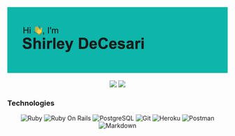 <img src="https://github.com/sdecesari/sdecesari/blob/main/header.png">

<p align="center">
  <img height="50%" width="auto" src ="https://github-readme-stats.vercel.app/api?username=sdecesari&show_icons=true&count_private=true&theme=darcula&hide_border=true&hide=issues,contribs&bg_color=00000000">
  <img height="50%" width="auto" src ="https://github-readme-stats.vercel.app/api/top-langs/?username=sdecesari&layout=compact&hide_border=true&theme=darcula&bg_color=00000000&langs_count=6&hide=jupyter%20notebook,tex,css,php">
  <!--- <img src ="https://github-readme-streak-stats.herokuapp.com?user=jenniferhalloran&theme=darcula&hide_border=true&background=FFFFFF00"> --->
</p>

### Technologies  

<p align="center">
  <img alt="Ruby" src="https://img.shields.io/badge/ruby-%23CC342D.svg?style=for-the-badge&logo=ruby&logoColor=white"/>
  <img alt="Ruby On Rails" src="https://img.shields.io/badge/rails-%23CC0000.svg?style=for-the-badge&logo=ruby-on-rails&logoColor=white"/>
  <img alt="PostgreSQL" src ="https://img.shields.io/badge/postgres-%23316192.svg?style=for-the-badge&logo=postgresql&logoColor=white"/>
  <img alt="Git" src="https://img.shields.io/badge/github-%23121011.svg?style=for-the-badge&logo=github&logoColor=white"/>
  <img alt="Heroku" src="https://img.shields.io/badge/heroku-%23430098.svg?style=for-the-badge&logo=heroku&logoColor=white"/>
  <img alt="Postman" src="https://img.shields.io/badge/Postman-FF6C37?style=for-the-badge&logo=postman&logoColor=white"/>
  <img alt="Markdown" src="https://img.shields.io/badge/markdown-%23000000.svg?style=for-the-badge&logo=markdown&logoColor=white"/>
</p>

<!--
**sdecesari/sdecesari** is a ✨ _special_ ✨ repository because its `README.md` (this file) appears on your GitHub profile.

Here are some ideas to get you started:

- 🔭 I’m currently working on ...
- 🌱 I’m currently learning ...
- 👯 I’m looking to collaborate on ...
- 🤔 I’m looking for help with ...
- 💬 Ask me about ...
- 📫 How to reach me: ...
- 😄 Pronouns: ...
- ⚡ Fun fact: ...
-->
